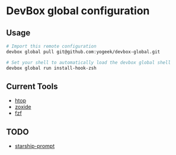 # DevBox global configuration

## Usage

```bash
# Import this remote configuration
devbox global pull git@github.com:yogeek/devbox-global.git

# Set your shell to automatically load the devbox global shell
devbox global run install-hook-zsh
```

## Current Tools

- [htop](https://htop.dev/)
- [zoxide](https://github.com/ajeetdsouza/zoxide)
- [fzf](https://github.com/junegunn/fzf#search-syntax)

## TODO

- [starship-prompt](https://starship.rs/)
